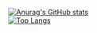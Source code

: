 [![Anurag's GitHub stats](https://github-readme-stats.vercel.app/api?username=nespolibt&show_icons=true&theme=tokyonight)](https://github.com/anuraghazra/github-readme-stats)
<br>
[![Top Langs](https://github-readme-stats.vercel.app/api/top-langs/?username=nespolibt&layout=compact)](https://github.com/anuraghazra/github-readme-stats)
